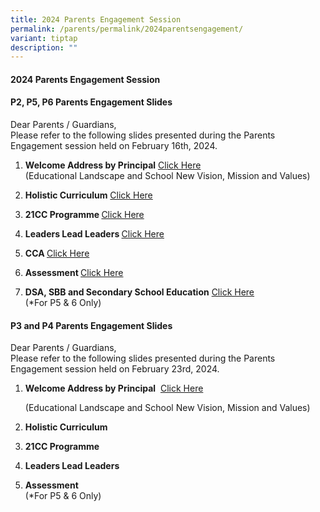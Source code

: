 ```yaml
---
title: 2024 Parents Engagement Session
permalink: /parents/permalink/2024parentsengagement/
variant: tiptap
description: ""
---
```

<h4><strong>2024 Parents Engagement Session</strong></h4>
<h4>P2, P5, P6 Parents Engagement Slides</h4>
<p>Dear Parents / Guardians,
<br>Please refer to the following slides presented during the Parents Engagement
session held on February 16th, 2024.</p>
<p></p>
<ol data-tight="true" class="tight">
<li>
<p><strong>Welcome Address by Principal</strong>  <a href="/files/Parents/2024 Parents Engagement/1__welcome_address_by_principal.pdf" rel="noopener noreferrer nofollow" target="_blank">Click Here</a> 
<br>(Educational Landscape and School New Vision, Mission and Values)</p>
</li>
<li>
<p><strong>Holistic Curriculum</strong>  <a href="/files/Parents/2024 Parents Engagement/2__Holistic_Curriculum_XNPS.pdf" rel="noopener noreferrer nofollow" target="_blank">Click Here</a>
</p>
</li>
<li>
<p><strong>21CC Programme </strong><a href="/files/Parents/2024 Parents Engagement/3__21CC_Programme_XNPS.pdf" rel="noopener noreferrer nofollow" target="_blank">Click Here</a>
</p>
</li>
<li>
<p><strong>Leaders Lead Leaders </strong><a href="/files/Parents/2024 Parents Engagement/4__Leaders_Lead_Leaders_XNPS.pdf" rel="noopener noreferrer nofollow" target="_blank">Click Here</a>
</p>
</li>
<li>
<p><strong>CCA </strong><a href="/files/Parents/2024 Parents Engagement/5__CCA_XNPS.pdf" rel="noopener noreferrer nofollow" target="_blank">Click Here</a>
</p>
</li>
<li>
<p><strong>Assessment </strong><a href="/files/Parents/2024 Parents Engagement/6__assessment_xnps.pdf" rel="noopener noreferrer nofollow" target="_blank">Click Here</a>
</p>
</li>
<li>
<p><strong>DSA, SBB and Secondary School Education</strong>  <a href="/files/Parents/2024 Parents Engagement/7__dsa__sbb_and_secondary_school_education.pdf" rel="noopener noreferrer nofollow" target="_blank">Click Here</a> 
<br>(*For P5 &amp; 6 Only)</p>
</li>
</ol>
<p></p>
<p></p>
<h4>P3 and P4 Parents Engagement Slides</h4>
<p>Dear Parents / Guardians,
<br>Please refer to the following slides presented during the Parents Engagement
session held on February 23rd, 2024.</p>
<ol data-tight="true" class="tight">
<li>
<p><strong>Welcome Address by Principal</strong>&nbsp; <a href="/files/Parents/2024 Parents Engagement/4__Leaders_Lead_Leaders_XNPS.pdf" rel="noopener noreferrer nofollow" target="_blank">Click Here</a>
</p>
<p>(Educational Landscape and School New Vision, Mission and Values)</p>
</li>
<li>
<p><strong>Holistic Curriculum</strong>&nbsp;</p>
</li>
<li>
<p><strong>21CC Programme&nbsp;</strong>
</p>
</li>
<li>
<p><strong>Leaders Lead Leaders&nbsp;</strong>
</p>
</li>
<li>
<p><strong>Assessment&nbsp;</strong>
<br>(*For P5 &amp; 6 Only)</p>
</li>
</ol>
<p></p>